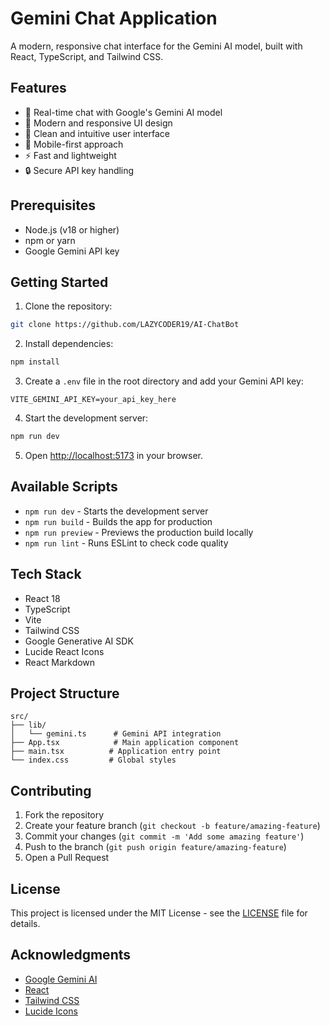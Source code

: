 # Gemini Chat Application

A modern, responsive chat interface for the Gemini AI model, built with React, TypeScript, and Tailwind CSS.

## Features

- 🤖 Real-time chat with Google's Gemini AI model
- 💅 Modern and responsive UI design
- 🎨 Clean and intuitive user interface
- 📱 Mobile-first approach
- ⚡ Fast and lightweight
- 🔒 Secure API key handling

## Prerequisites

- Node.js (v18 or higher)
- npm or yarn
- Google Gemini API key

## Getting Started

1. Clone the repository:
```bash
git clone https://github.com/LAZYCODER19/AI-ChatBot
```

2. Install dependencies:
```bash
npm install
```

3. Create a `.env` file in the root directory and add your Gemini API key:
```env
VITE_GEMINI_API_KEY=your_api_key_here
```

4. Start the development server:
```bash
npm run dev
```

5. Open [http://localhost:5173](http://localhost:5173) in your browser.

## Available Scripts

- `npm run dev` - Starts the development server
- `npm run build` - Builds the app for production
- `npm run preview` - Previews the production build locally
- `npm run lint` - Runs ESLint to check code quality

## Tech Stack

- React 18
- TypeScript
- Vite
- Tailwind CSS
- Google Generative AI SDK
- Lucide React Icons
- React Markdown

## Project Structure

```
src/
├── lib/
│   └── gemini.ts      # Gemini API integration
├── App.tsx            # Main application component
├── main.tsx          # Application entry point
└── index.css         # Global styles
```

## Contributing

1. Fork the repository
2. Create your feature branch (`git checkout -b feature/amazing-feature`)
3. Commit your changes (`git commit -m 'Add some amazing feature'`)
4. Push to the branch (`git push origin feature/amazing-feature`)
5. Open a Pull Request

## License

This project is licensed under the MIT License - see the [LICENSE](LICENSE) file for details.

## Acknowledgments

- [Google Gemini AI](https://deepmind.google/technologies/gemini/)
- [React](https://reactjs.org/)
- [Tailwind CSS](https://tailwindcss.com/)
- [Lucide Icons](https://lucide.dev/)
